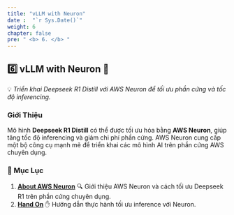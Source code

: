 ```yaml
---
title: "vLLM with Neuron"
date :  "`r Sys.Date()`" 
weight: 6
chapter: false
pre: " <b> 6. </b> "
---
```



## **6️⃣ vLLM with Neuron** 🧠

💡 *Triển khai Deepseek R1 Distill với AWS Neuron để tối ưu phần cứng và tốc độ inferencing.*

### **Giới Thiệu**
Mô hình **Deepseek R1 Distill** có thể được tối ưu hóa bằng **AWS Neuron**, giúp tăng tốc độ inferencing và giảm chi phí phần cứng. AWS Neuron cung cấp một bộ công cụ mạnh mẽ để triển khai các mô hình AI trên phần cứng AWS chuyên dụng.

### **📌 Mục Lục**
1. **[About AWS Neuron](#about-aws-neuron)** 🔍 Giới thiệu AWS Neuron và cách tối ưu Deepseek R1 trên phần cứng chuyên dụng.
2. **[Hand On](#hand-on)** ✋ Hướng dẫn thực hành tối ưu inference với Neuron.




